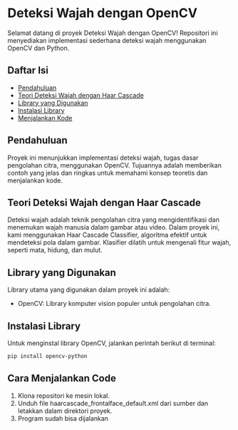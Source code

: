 # Deteksi Wajah dengan OpenCV

Selamat datang di proyek Deteksi Wajah dengan OpenCV! Repositori ini menyediakan implementasi sederhana deteksi wajah menggunakan OpenCV dan Python.

## Daftar Isi

- [Pendahuluan](#pendahuluan)
- [Teori Deteksi Wajah dengan Haar Cascade](#teori-deteksi-wajah-dengan-haar-cascade)
- [Library yang Digunakan](#library-yang-digunakan)
- [Instalasi Library](#instalasi-library)
- [Menjalankan Kode](#menjalankan-kode)

## Pendahuluan

Proyek ini menunjukkan implementasi deteksi wajah, tugas dasar pengolahan citra, menggunakan OpenCV. Tujuannya adalah memberikan contoh yang jelas dan ringkas untuk memahami konsep teoretis dan menjalankan kode.

## Teori Deteksi Wajah dengan Haar Cascade

Deteksi wajah adalah teknik pengolahan citra yang mengidentifikasi dan menemukan wajah manusia dalam gambar atau video. Dalam proyek ini, kami menggunakan Haar Cascade Classifier, algoritma efektif untuk mendeteksi pola dalam gambar. Klasifier dilatih untuk mengenali fitur wajah, seperti mata, hidung, dan mulut.

## Library yang Digunakan

Library utama yang digunakan dalam proyek ini adalah:
- OpenCV: Library komputer vision populer untuk pengolahan citra.

## Instalasi Library

Untuk menginstal library OpenCV, jalankan perintah berikut di terminal:

```bash
pip install opencv-python
```

## Cara Menjalankan Code
1. Klona repositori ke mesin lokal.
2. Unduh file haarcascade_frontalface_default.xml dari sumber dan letakkan dalam direktori proyek.
3. Program sudah bisa dijalankan
